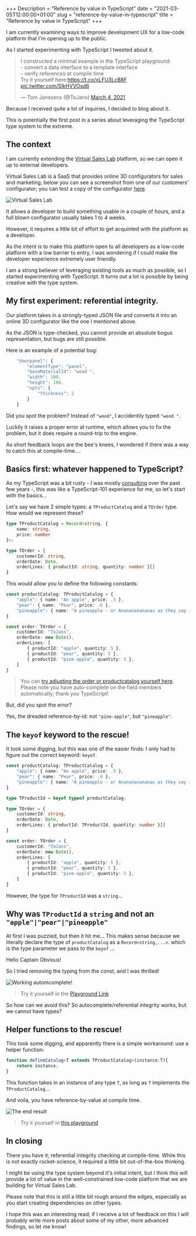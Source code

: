 +++
Description = "Reference by value in TypeScript"
date = "2021-03-05T12:00:00+01:00"
slug = "reference-by-value-in-typescript"
title = "Reference by value in TypeScript"
+++

I am currently examining ways to improve development UX for a low-code platform that I'm opening up to the public.

As I started experimenting with TypeScript I tweeted about it. 

<blockquote class="twitter-tweet"><p lang="en" dir="ltr">I constructed a minimal example in the TypeScript playground:<br>- convert a data interface to a template interface<br>- verify references at compile time<br>Try it yourself here:<a href="https://t.co/xLFU3LcB8F">https://t.co/xLFU3LcB8F</a> <a href="https://t.co/SlkHVVOsd6">pic.twitter.com/SlkHVVOsd6</a></p>&mdash; Tom Janssens (@ToJans) <a href="https://twitter.com/ToJans/status/1367490555433910288?ref_src=twsrc%5Etfw">March 4, 2021</a></blockquote> <script async src="https://platform.twitter.com/widgets.js" charset="utf-8"></script>

Because I received quite a lot of inquiries, I decided to blog about it.

This is potentially the first post in a series about leveraging the TypeScript type system to the extreme.

## The context

I am currently extending the [Virtual Sales Lab][1] platform, so we can open it up to external developers.

Virtual Sales Lab is a SaaS that provides online 3D configurators for sales and marketing; below you can see a screenshot from one of our customers' configurator; you can test a copy of the configurator [here][2].

![Virtual Sales Lab](./patioroof3.png)

It allows a developer to build something usable in a couple of hours, and a full blown configurator usually takes 1 to 4 weeks.

However, it requires a little bit of effort to get acquinted with the platform as a developer.

As the intent is to make this platform open to all developers as a low-code platform with a low barrier to entry, I was wondering if I could make the developer experience extremely user friendly.

I am a strong believer of leveraging existing tools as much as possible, so I started experimenting with TypeScript. It turns out a lot is possible by being creative with the type system.

## My first experiment: referential integrity.

Our platform takes in a strongly-typed JSON file and converts it into an online 3D configurator like the one I mentioned above.

As the JSON is type-checked, you cannot provide an absolute bogus representation, but bugs are still possible. 

Here is an example of a potential bug:

```TypeScript
    "doorpanel": {
        "elementType": "panel",
        "baseMaterialId": "wood ",
        "width": 100,
        "height": 100,
        "opts": {
            "thickness": 2
        }
    }
```

Did you spot the problem? Instead of `"wood"`, I accidentily typed `"wood "`.

Luckily it raises a proper error at runtime, which allows you to fix the problem, but it does require a round-trip to the engine.

As short feedback loops are the bee's knees, I wondered if there was a way to catch this at compile-time....

## Basics first: whatever happened to TypeScript?

As my TypeScript was a bit rusty - I was mostly [consulting][4] over the past few years -, this was like a TypeScript-101 experience for me, so let's start with the basics... 

Let's say we have 2 simple types: a `TProductCatalog` and a `TOrder` type. How would we represent these?

```ts
type TProductCatalog = Record<string, {
    name: string,
    price: number
}>;

type TOrder = {
    customerId: string,
    orderDate: Date,
    orderLines: { productId: string, quantity: number }[]
}
```

This would allow you to define the following constants:

```ts
const productCatalog: TProductCatalog = {
    "apple": { name: "An apple", price: .5 },
    "pear": { name: "Pear", price: .6 },
    "pineapple": { name: "A pineapple - or Ananananananas as they say in Dutch", price: 2.5 },
}

const order: TOrder = {
    customerId: "ToJans",
    orderDate: new Date(),
    orderLines: [
        { productId: "apple", quantity: 5 },
        { productId: "pear", quantity: 5 },
        { productId: "pine-apple", quantity: 5 },
    ]
}
```

> You can [try adjusting the order or productcatalog yourself here][3]. 
> Please note you have auto-complete on the field members automatically; thank you TypeScript!

But, did you spot the error?

Yes, the dreaded reference-by-id: not `"pine-apple"`, but `"pineapple"`.

## The `keyof` keyword to the rescue!

It took some digging, but this was one of the easier finds: I only had to figure out the correct keyword: `keyof`.

```ts
const productCatalog: TProductCatalog = {
    "apple": { name: "An apple", price: .5 },
    "pear": { name: "Pear", price: .6 },
    "pineapple": { name: "A pineapple - or Ananananananas as they say in Dutch", price: 2.5 },
}

type TProductId = keyof typeof productCatalog;

type TOrder = {
    customerId: string,
    orderDate: Date,
    orderLines: { productId: TProductId, quantity: number }[]
}

const order: TOrder = {
    customerId: "ToJans",
    orderDate: new Date(),
    orderLines: [
        { productId: "apple", quantity: 5 },
        { productId: "pear", quantity: 5 },
        { productId: "pine-apple", quantity: 5 },
    ]
} 

```

However, the type for `TProductId` was a `string`...

## Why was `TProductId` a `string` and not an `"apple"|"pear"|"pineapple"`

At first I was puzzled, but then it hit me... This makes sense because we literally declare the type of `productCatalog` as a `Record<string,...>`. which is the type parameter we pass to the `keyof` ... 

Hello Captain Obvious!

So I tried removing the typing from the const, and I was thrilled!

![Working automcomplete!](./comment-type.png)

> Try it yourself in the [Playground Link][5]

 So how can we avoid this?
So autocomplete/referential integrity works, but we cannot have types?

## Helper functions to the rescue!

This took some digging, and apparently there is a simple workaround: use a helper function:

```ts
function defineCatalog<T extends TProductCatalog>(instance:T){
    return instance;
}
```

This function takes in an instance of any type `T`, as long as `T` implements the `TProductCatalog`...

And voila, you have reference-by-value at compile time.

![The end result](./voila.png)

>Try it yourself in [this playground][6]

## In closing

There you have it; referential integrity checking at compile-time. While this is not exactly rocket-science, it required a little bit out-of-the-box thinking.

I might be using the type system beyond it's initial intent, but I think this will provide a lot of value in the  well-constrained low-code platform that we are building for Virtual Sales Lab.

Please note that this is still a little bit rough around the edges, especially as you start creating dependencies on other types. 

I hope this was an interesting read; if I receive a lot of feedback on this I will probably write more posts about some of my other, more advanced findings, so let me know!


[1]: https://www.virtualsaleslab.com/?lang=en
[2]: https://productconfigurator.virtualsaleslab.com/r/vsl/vsl/en/designer/index/patioroof3
[3]: https://www.TypeScriptlang.org/play?#code/PTAEBkFMBcHIGdTwIYE9QHdKgBbIG7YBMSAlgLYAOANttKpZPAFwBQr9joAKgAoBOAewAmAVwDG0AMLJoyaoIDmoALygASpHGD+wgDzxo-UgDtFAGlABvVqDugTycpGZIjpi7fuVj4lw9FyACNIflYAXwA+AG52TmxuAHldUNVrLztxUUNBZ34ASWFXQ2MzcwzQHWFQgBFZfzroSHL7SpT+cFMmVytQHxEJaELi9zLQAEdRZBNoUnpXE0CQ-lBwgG0AXQj2EB4cUkQMQVFqYVB5BQxQVGPQaEFQaoAzLrucbCfBakuPUG0TQzTaAsdj-Qx9IRiSQyOQKRSuPiQwYw+RKNI2VoAImQlBokExPQcTn8mIAgiZzrjaJjLD5SH5XAA6ACsqxa9kxjGQ-AJ1iJzlcmN4kG5NIh9P8jIAbGyKpyuji8bzeo4BaAyX0FVTsABaNqgcnTI2OE3IRBmt6QdAodCmUA1UTQcQ4MV0hmgIgs2XhUGCAHQNrVfgI5JB9EVLI5PLDdXcQQAKWm8BpFSqtXqC0gV0akAAFABKdl2NMdLosUBrCqtXr9KFDIrqxXUyyTIFzVCuVnhIutPm1wYxzkinktqYzdud2W9+w1pGSQeULo6pv40dt+agLs9rbhUBAA
[4]: /services/
[5]: https://www.TypeScriptlang.org/play?#code/C4TwDgpgBAKgCgJwPYBMCuBjYBhAhsXAGyQHMoBeKAJQgyQRQB4BnYBASwDsSAaKAbwBQUEVE64AthABcUVh249hosBwwyxaCQCMICQQF8AfAG5BggPQXqECUgBu0YAAtoAA3jJ0WPAWIk3KFBIOXYScWA0BCckKGdcRyg6CTB2Qid2KUtraIAzPQhOYHYiKC5gCBIOUCTXDABrZigkTiDXKDd6FD0AGS4IZjdzOk5WKFVUTBx8IlIoWU9Jnxn-CgFlEQAiXDAwdM3ZfjFJDU2AQVadvYhNvlV2dVkAOgBWKAMlUShNyFwEA4Exyksk2cAgf1u4zUGieADZ3p9RD9+ld9ocgaczuMUbt9ndobIAEyvBGGczBaCLbzAACSKDW9QgICQuSC4AgLKhS2mflIZkEFNgAHkGHo1kIvhg0KwkFIEHTZPIuLwNs1RQgACL4DRaiqIkRdXr9ZjoibUhWwRDcul8ACOaFwRXYoFknC0ugQ7wA2gBdMmCEZjQ0IBYi7qeygS0RSmVyi2bGBIABSjuYt1Vwd1Gk4EAA7lAswAKACU+rV4b6OZNUC9qq+RzNU3jqJudodTpdUDeHzrogbXibKBBv3+bcdxU73bL9a55qH31SOYAtC3Ifbx86QLIp6q-QYoOYgA

[6]: https://www.TypeScriptlang.org/play?#code/C4TwDgpgBAKgCgJwPYBMCuBjYBhAhsXAGyQHMoBeKAJQgyQRQB4BnYBASwDsSAaKAbwBQUEVE64AthABcUVh249hosBwwyxaCQCMICQQF8AfAG5BggGZpOWdkk5QUEC1wh4CxEoxhQIAD2AIThRmWERUTBx8IlIjAAouVlwbGRgASiFRKAQIYDQEB0SCFLMDczpOVihVCKx3GLJKJxdON2jPOMzRACJcMDBCCG7ZfjFJDW6AQQc+gaG+VXZ1WQA6AFYoAyUs7shcBGGBMalZbrgIfe6FtQ0VgDZN7Z6wV1nBw9HxE6gp6tf+97XJYaABM60ehjSZkEoEgYWQ6CwAEkUBQoABrCAgJAWKCwiA46oIyL1TzQ-GwADyDD0aK6IgwaFYSCkCBRsnkXF4yhE9CcCAAIvgNELAk9eTSEAAZVzMEZE2rAdnwxUovgARzQyWA7FAsk4Wl0CE2AG0ALqGcr2Kp8vSyGDU-l0nlQRnM1nK7owJAAKWSzCuLttguF+ogAHcoKKIHE0uKoMGZa05VATS6sqMaoilShTm95lBNdrdSBZBstunRJnicjcz89gcNVrODq9VBy-GMwrs56roXm63S+2IVkLQYoOYgA


<script type="text/javascript">
    // fix error in TypeScript syntax highlighting
    window.addEventListener("load",function(){
        [].forEach.call(document.querySelectorAll(".language-ts .err"),function(el){
            console.log(el.textContent);
            if (el.textContent == "," || el.textContent == ":") {
                el.classList.remove("err")
            }
        });
    })
</script>

